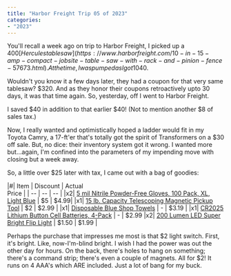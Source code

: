 ```yaml
---
title: "Harbor Freight Trip 05 of 2023"
categories:
- "2023"
---
```


You'll recall a week ago on trip to Harbor Freight, I picked up a $400 [Hercules tablesaw](https://www.harborfreight.com/10-in-15-amp-compact-jobsite-table-saw-with-rack-and-pinion-fence-57673.html).  At the time, I was pumped as I got 10% off—$40.

Wouldn't you know it a few days later, they had a coupon for that very same tablesaw? $320. And as they honor their coupons retroactively upto 30 days, it was that time again. So, yesterday, off I went to Harbor Freight. 

I saved $40 in addition to that earlier $40! (Not to mention another $8 of sales tax.)

Now, I really wanted and optimistically hoped a ladder would fit in my Toyota Camry, a 17-ft'er that's totally got the spirit of Transformers on a $30 off sale.  But, no dice: their inventory system got it wrong.  I wanted more but...again, I'm confined into the parameters of my impending move with closing but a week away.

So, a little over $25 later with tax, I came out with a bag of goodies:

|#| Item | Discount | Actual<br>Price |
| -- | -- | -- |
|x2| [5 mil Nitrile Powder-Free Gloves, 100 Pack, XL, Light Blue](https://www.harborfreight.com/5-mil-nitrile-powder-free-gloves-100-pack-large-light-blue-68497.html) | $5 | $4.99| 
|x1| [15 lb. Capacity Telescoping Magnetic Pickup Tool](https://www.harborfreight.com/15-lb-capacity-telescoping-magnetic-pickup-tool-95933.html) | $2 | $2.99 |
|x1| [Disposable Blue Shop Towels](https://www.harborfreight.com/disposable-blue-shop-towels-64395.html) | - | $3.19 |
|x1| [CR2025 Lithium Button Cell Batteries, 4-Pack](https://www.harborfreight.com/cr2025-lithium-button-cell-batteries-4-pack-68130.html) | - | $2.99
|x2| [200 Lumen LED Super Bright Flip Light](https://www.harborfreight.com/200-lumen-led-super-bright-flip-light-64723.html) | $1.50 | $1.99 |

Perhaps the purchase that impresses me most is that $2 light switch.  First, it's bright. Like, now-I'm-blind bright.  I wish I had the power was out the other day for hours.  On the back, there's holes to hang on something; there's a command strip; there's even a couple of magnets.  All for $2!  It runs on 4 AAA's which ARE included.  Just a lot of bang for my buck. 
